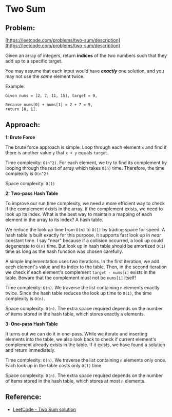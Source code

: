 # Two Sum

## Problem:
[https://leetcode.com/problems/two-sum/description](https://leetcode.com/problems/two-sum/description)

Given an array of integers, return **indices** of the two numbers such that they add up to a specific target.

You may assume that each input would have ***exactly*** one solution, and you may not use the *same* element twice.

Example:
```
Given nums = [2, 7, 11, 15], target = 9,

Because nums[0] + nums[1] = 2 + 7 = 9,
return [0, 1].
```

## Approach:

**1: Brute Force**

The brute force approach is simple. Loop through each element `x` and find if there is another value `y` that `x + y` equals `target`.

Time complexity: `O(n^2)`. For each element, we try to find its complement by looping through the rest of array which takes `O(n)` time. Therefore, the time complexity is `O(n^2)`.

Space complexity: `O(1)`

**2: Two-pass Hash Table**

To improve our run time complexity, we need a more efficient way to check if the complement exists in the array. If the complement exists, we need to look up its index. What is the best way to maintain a mapping of each element in the array to its index? A hash table.

We reduce the look up time from `O(n)` to `O(1)` by trading space for speed. A hash table is built exactly for this purpose, it supports fast look up in *near* constant time. I say "near" because if a collision occurred, a look up could degenerate to `O(n)` time. But look up in hash table should be amortized `O(1)` time as long as the hash function was chosen carefully.

A simple implementation uses two iterations. In the first iteration, we add each element's value and its index to the table. Then, in the second iteration we check if each element's complement `target - nums[i]` exists in the table. Beware that the complement must not be `nums[i]` itself!

Time complexity: `O(n)`. We traverse the list containing `n` elements exactly twice. Since the hash table reduces the look up time to `O(1)`, the time complexity is `O(n)`.

Space complexity: `O(n)`. The extra space required depends on the number of items stored in the hash table, which stores exactly `n` elements.

**3: One-pass Hash Table**

It turns out we can do it in one-pass. While we iterate and inserting elements into the table, we also look back to check if current element's complement already exists in the table. If it exists, we have found a solution and return immediately.

Time complexity: `O(n)`. We traverse the list containing `n` elements only once. Each look up in the table costs only `O(1)` time.

Space complexity: `O(n)`. The extra space required depends on the number of items stored in the hash table, which stores at most `n` elements.

## Reference:
* [LeetCode - Two Sum solution](https://leetcode.com/problems/two-sum/solution)
